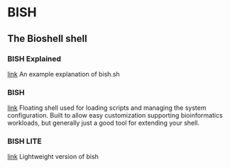 # BISH
## The Bioshell shell

### BISH Explained
[link](bish.org)
An example explanation of bish.sh

### BISH
[link](bish.sh)
Floating shell used for loading scripts and managing the system configuration.
Built to allow easy customization supporting bioinformatics workloads,
but generally just a good tool for extending your shell.

### BISH LITE
[link](bish_lite.sh)
Lightweight version of bish

